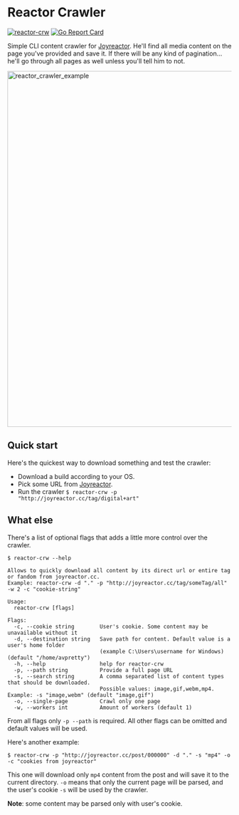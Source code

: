 Reactor Crawler
==========
[![reactor-crw](https://github.com/reactor-joy/reactor-crw/actions/workflows/go.yml/badge.svg)](https://github.com/reactor-joy/reactor-crw/actions/workflows/go.yml)
[![Go Report Card](https://goreportcard.com/badge/github.com/reactor-joy/reactor-crw)](https://goreportcard.com/report/github.com/reactor-joy/reactor-crw)

Simple CLI content crawler for [Joyreactor](http://joyreactor.cc). He'll find all media content on the 
page you've provided and save it. If there will be any kind of pagination... he'll go through all pages
as well unless you'll tell him to not.

<p>
    <img src="https://i.imgur.com/DjD6cW0.gif" width="800" alt="reactor_crawler_example">
</p>

## Quick start

Here's the quickest way to download something and test the crawler:
* Download a build according to your OS.
* Pick some URL from [Joyreactor](http://joyreactor.cc).
* Run the crawler `$ reactor-crw -p "http://joyreactor.cc/tag/digital+art"`

## What else

There's a list of optional flags that adds a little more control over the crawler.

```
$ reactor-crw --help

Allows to quickly download all content by its direct url or entire tag or fandom from joyreactor.cc.
Example: reactor-crw -d "." -p "http://joyreactor.cc/tag/someTag/all" -w 2 -c "cookie-string"

Usage:
  reactor-crw [flags]

Flags:
  -c, --cookie string        User's cookie. Some content may be unavailable without it
  -d, --destination string   Save path for content. Default value is a user's home folder
                             (example C:\Users\username for Windows) (default "/home/avpretty")
  -h, --help                 help for reactor-crw
  -p, --path string          Provide a full page URL
  -s, --search string        A comma separated list of content types that should be downloaded.
                             Possible values: image,gif,webm,mp4. Example: -s "image,webm" (default "image,gif")
  -o, --single-page          Crawl only one page
  -w, --workers int          Amount of workers (default 1)
```

From all flags only `-p --path` is required. All other flags can be omitted and default values will be used.

Here's another example:

```
$ reactor-crw -p "http://joyreactor.cc/post/000000" -d "." -s "mp4" -o -c "cookies from joyreactor"
```
This one will download only `mp4` content from the post and will save it to the current directory.
`-o` means that only the current page will be parsed, and the user's cookie `-s` will be used by the crawler.

**Note**: some content may be parsed only with user's cookie.
